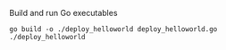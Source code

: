 Build and run Go executables

    go build -o ./deploy_helloworld deploy_helloworld.go    
    ./deploy_helloworld